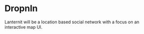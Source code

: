 DropnIn
=========

Lanternit will be a location based social network with a focus on an interactive map UI.
